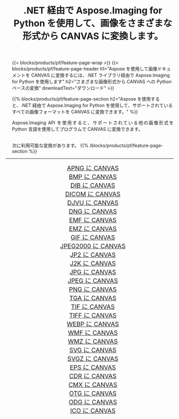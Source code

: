 ﻿---
title: .NET 経由で Aspose.Imaging for Python を使用して、画像をさまざまな形式から CANVAS に変換します。 
weight: 3920
url: /ja/python-net/conversion/to/canvas 
lang: ja
langdirlevel: 2
locales: zh-hans,ja,it,ru,de,es,fr,nl,id,lt,pl,pt,vi,tr,ko,zh-hant,ar,hi,th,sv,cs,uk,he
description: .NET ライブラリ経由で Aspose.Imaging for Python を使用して、さまざまな形式から CANVAS に変換できます。
---

{{< blocks/products/pf/feature-page-wrap >}}
{{< blocks/products/pf/feature-page-header h1="Aspose を使用して画像ドキュメントを CANVAS に変換するには、.NET ライブラリ経由で Aspose.Imaging for Python を使用します" h2="さまざまな画像形式から CANVAS への Python ベースの変換" downloadText="ダウンロード" >}}


{{% blocks/products/pf/feature-page-section  h2="Aspose を使用すると、.NET 経由で Aspose.Imaging for Python を使用して、サポートされているすべての画像フォーマットを CANVAS に変換できます。" %}}
<p align=justify>Aspose.Imaging API を使用すると、サポートされている他の画像形式を Python 言語を使用してプログラムで CANVAS に変換できます。</p>
<br/>
次に利用可能な変換があります。
{{% /blocks/products/pf/feature-page-section %}}
<div class="container-fluid productfamilypage bg-gray">
    <div class="convertypes bg-gray agp-content section">
        <div class="container">
		<hr style="margin-left:-20px;"/>
		<div class="row other-converters" style="gap: 10px;font-size: 19px;text-align:center;">
		    <div class='col-md-2 other-converter remove-lp remove-rp'><a href="/imaging/ja/python-net/conversion/apng-to-canvas" style="padding:15px;">APNG に CANVAS</a></div>
<div class='col-md-2 other-converter remove-lp remove-rp'><a href="/imaging/ja/python-net/conversion/bmp-to-canvas" style="padding:15px;">BMP に CANVAS</a></div>
<div class='col-md-2 other-converter remove-lp remove-rp'><a href="/imaging/ja/python-net/conversion/dib-to-canvas" style="padding:15px;">DIB に CANVAS</a></div>
<div class='col-md-2 other-converter remove-lp remove-rp'><a href="/imaging/ja/python-net/conversion/dicom-to-canvas" style="padding:15px;">DICOM に CANVAS</a></div>
<div class='col-md-2 other-converter remove-lp remove-rp'><a href="/imaging/ja/python-net/conversion/djvu-to-canvas" style="padding:15px;">DJVU に CANVAS</a></div>
<div class='col-md-2 other-converter remove-lp remove-rp'><a href="/imaging/ja/python-net/conversion/dng-to-canvas" style="padding:15px;">DNG に CANVAS</a></div>
<div class='col-md-2 other-converter remove-lp remove-rp'><a href="/imaging/ja/python-net/conversion/emf-to-canvas" style="padding:15px;">EMF に CANVAS</a></div>
<div class='col-md-2 other-converter remove-lp remove-rp'><a href="/imaging/ja/python-net/conversion/emz-to-canvas" style="padding:15px;">EMZ に CANVAS</a></div>
<div class='col-md-2 other-converter remove-lp remove-rp'><a href="/imaging/ja/python-net/conversion/gif-to-canvas" style="padding:15px;">GIF に CANVAS</a></div>
<div class='col-md-2 other-converter remove-lp remove-rp'><a href="/imaging/ja/python-net/conversion/jpeg2000-to-canvas" style="padding:15px;">JPEG2000 に CANVAS</a></div>
<div class='col-md-2 other-converter remove-lp remove-rp'><a href="/imaging/ja/python-net/conversion/jp2-to-canvas" style="padding:15px;">JP2 に CANVAS</a></div>
<div class='col-md-2 other-converter remove-lp remove-rp'><a href="/imaging/ja/python-net/conversion/j2k-to-canvas" style="padding:15px;">J2K に CANVAS</a></div>
<div class='col-md-2 other-converter remove-lp remove-rp'><a href="/imaging/ja/python-net/conversion/jpg-to-canvas" style="padding:15px;">JPG に CANVAS</a></div>
<div class='col-md-2 other-converter remove-lp remove-rp'><a href="/imaging/ja/python-net/conversion/jpeg-to-canvas" style="padding:15px;">JPEG に CANVAS</a></div>
<div class='col-md-2 other-converter remove-lp remove-rp'><a href="/imaging/ja/python-net/conversion/png-to-canvas" style="padding:15px;">PNG に CANVAS</a></div>
<div class='col-md-2 other-converter remove-lp remove-rp'><a href="/imaging/ja/python-net/conversion/tga-to-canvas" style="padding:15px;">TGA に CANVAS</a></div>
<div class='col-md-2 other-converter remove-lp remove-rp'><a href="/imaging/ja/python-net/conversion/tif-to-canvas" style="padding:15px;">TIF に CANVAS</a></div>
<div class='col-md-2 other-converter remove-lp remove-rp'><a href="/imaging/ja/python-net/conversion/tiff-to-canvas" style="padding:15px;">TIFF に CANVAS</a></div>
<div class='col-md-2 other-converter remove-lp remove-rp'><a href="/imaging/ja/python-net/conversion/webp-to-canvas" style="padding:15px;">WEBP に CANVAS</a></div>
<div class='col-md-2 other-converter remove-lp remove-rp'><a href="/imaging/ja/python-net/conversion/wmf-to-canvas" style="padding:15px;">WMF に CANVAS</a></div>
<div class='col-md-2 other-converter remove-lp remove-rp'><a href="/imaging/ja/python-net/conversion/wmz-to-canvas" style="padding:15px;">WMZ に CANVAS</a></div>
<div class='col-md-2 other-converter remove-lp remove-rp'><a href="/imaging/ja/python-net/conversion/svg-to-canvas" style="padding:15px;">SVG に CANVAS</a></div>
<div class='col-md-2 other-converter remove-lp remove-rp'><a href="/imaging/ja/python-net/conversion/svgz-to-canvas" style="padding:15px;">SVGZ に CANVAS</a></div>
<div class='col-md-2 other-converter remove-lp remove-rp'><a href="/imaging/ja/python-net/conversion/eps-to-canvas" style="padding:15px;">EPS に CANVAS</a></div>
<div class='col-md-2 other-converter remove-lp remove-rp'><a href="/imaging/ja/python-net/conversion/cdr-to-canvas" style="padding:15px;">CDR に CANVAS</a></div>
<div class='col-md-2 other-converter remove-lp remove-rp'><a href="/imaging/ja/python-net/conversion/cmx-to-canvas" style="padding:15px;">CMX に CANVAS</a></div>
<div class='col-md-2 other-converter remove-lp remove-rp'><a href="/imaging/ja/python-net/conversion/otg-to-canvas" style="padding:15px;">OTG に CANVAS</a></div>
<div class='col-md-2 other-converter remove-lp remove-rp'><a href="/imaging/ja/python-net/conversion/odg-to-canvas" style="padding:15px;">ODG に CANVAS</a></div>
<div class='col-md-2 other-converter remove-lp remove-rp'><a href="/imaging/ja/python-net/conversion/ico-to-canvas" style="padding:15px;">ICO に CANVAS</a></div>
                </div>
        </div>
    </div>
</div>
<br/>

